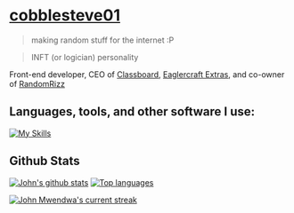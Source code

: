 # [cobblesteve01](https://cobblesteve01.github.io)
> making random stuff for the internet :P

> INFT (or logician) personality

Front-end developer, CEO of [Classboard](https://github.com/spookyseasonlol), [Eaglercraft Extras](https://cobblesteve01.github.io/Eaglercraft-Extras), and co-owner of [RandomRizz](https://github.com/cobblesteve01/rizz)

## **Languages, tools, and other software I use:**  
[![My Skills](https://skillicons.dev/icons?i=html,css,js,md,github,vscode,stackoverflow,git,windows,bash,replit,discord,jquery&perline=13)](#)

## Github Stats 

 [![John's github stats](https://bad-apple-github-readme.vercel.app/api?username=cobblesteve01&show_icons=true&count_private=true&line_height=20&icon_color=00b3ff&theme=blue-green&title_color=00b3ff)](#) [![Top languages](https://github-readme-mwendwa.vercel.app/api/top-langs/?username=cobblesteve01&layout=compact&count_private=true&theme=blue-green&title_color=00b3ff)](#)

[![John Mwendwa's current streak](https://streak-stats.demolab.com/?user=cobblesteve01&count_private=true&theme=blue-green&title_color=00b3ff)](#)

